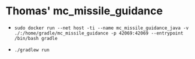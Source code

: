 # Thomas' mc_missile_guidance
- `sudo docker run --net host -ti --name mc_missile_guidance_java -v ./:/home/gradle/mc_missile_guidance -p 42069:42069 --entrypoint /bin/bash gradle`

- `./gradlew run`
